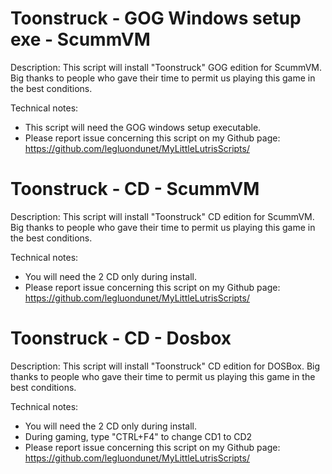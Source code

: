 # Toonstruck - GOG Windows setup exe - ScummVM

Description:
This script will install "Toonstruck" GOG edition for ScummVM.
Big thanks to people who gave their time to permit us playing this game in the best conditions.

Technical notes:
- This script will need the GOG windows setup executable.
- Please report issue concerning this script on my Github page:
https://github.com/legluondunet/MyLittleLutrisScripts/

# Toonstruck - CD - ScummVM

Description:
This script will install "Toonstruck" CD edition for ScummVM.
Big thanks to people who gave their time to permit us playing this game in the best conditions.

Technical notes:
- You will need the 2 CD only during install.
- Please report issue concerning this script on my Github page:
https://github.com/legluondunet/MyLittleLutrisScripts/

# Toonstruck - CD - Dosbox

Description:
This script will install "Toonstruck" CD edition for DOSBox.
Big thanks to people who gave their time to permit us playing this game in the best conditions.

Technical notes:
- You will need the 2 CD only during install.
- During gaming, type "CTRL+F4" to change CD1 to CD2
- Please report issue concerning this script on my Github page:
https://github.com/legluondunet/MyLittleLutrisScripts/
